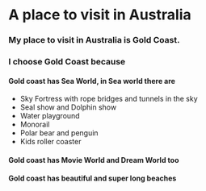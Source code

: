 # A place to visit in Australia

### My place to visit in Australia is Gold Coast.

### I choose Gold Coast because

#### Gold coast has Sea World, in Sea world there are
* Sky Fortress with rope bridges and tunnels in the sky
* Seal show and Dolphin show
* Water playground
* Monorail
* Polar bear and penguin
* Kids roller coaster

#### Gold coast has Movie World and Dream World too

#### Gold coast has beautiful and super long beaches
